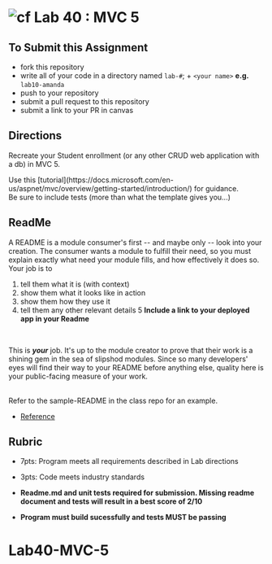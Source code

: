 ![cf](http://i.imgur.com/7v5ASc8.png) Lab 40 : MVC 5
=====================================

## To Submit this Assignment
- fork this repository
- write all of your code in a directory named `lab-#`; + `<your name>` **e.g.** `lab10-amanda`
- push to your repository
- submit a pull request to this repository
- submit a link to your PR in canvas

## Directions
<p> Recreate your Student enrollment (or any other CRUD web application with a db) in MVC 5. </p>
Use this [tutorial](https://docs.microsoft.com/en-us/aspnet/mvc/overview/getting-started/introduction/) for guidance.<br />
Be sure to include tests (more than what the template gives you...)

## ReadMe
A README is a module consumer's first -- and maybe only -- look into your creation. The consumer wants a module to fulfill their need, so you must explain exactly what need your module fills, and how effectively it does so.
<br />
Your job is to
1. tell them what it is (with context)
2. show them what it looks like in action
3. show them how they use it
4. tell them any other relevant details
5 **Include a link to your deployed app in your Readme**
<br />

This is ***your*** job. It's up to the module creator to prove that their work is a shining gem in the sea of slipshod modules. 
Since so many developers' eyes will find their way to your README before anything else, quality here is your public-facing measure of your work.

<br /> Refer to the sample-README in the class repo for an example. 
- [Reference](https://github.com/noffle/art-of-readme)

## Rubric
- 7pts: Program meets all requirements described in Lab directions
- 3pts: Code meets industry standards

- **Readme.md and unit tests required for submission. Missing readme document and tests will result in a best score of 2/10**
- **Program must build sucessfully and tests MUST be passing**
# Lab40-MVC-5
